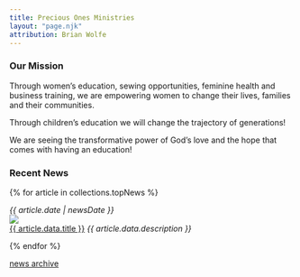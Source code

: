 ```yaml
---
title: Precious Ones Ministries
layout: "page.njk"
attribution: Brian Wolfe
---
```


<div class="container-popout-image bg-homepage"></div>

<div class="row">
<div class="col">

### Our Mission

Through women’s education, sewing opportunities, feminine health and business training, we are empowering women to change their lives, families and their communities.

Through children’s education we will change the trajectory of generations!

We are seeing the transformative power of God’s love and the hope that comes with having an education!

</div>
<div class="col-4">

### Recent News

{% for article in collections.topNews %}

<div class="news-link-area">
  <em class="small date">{{ article.date | newsDate }}</em>

  <article class="news-link-article" onclick="location.href='{{ article.url }}';">
    <img src="/images/news/{{ article.data.thumbnail_120w }}" class="news-thumbnail" />
    <div class="news-link-text">
      <a href="{{ article.url }}">{{ article.data.title }}</a>
      <em>{{ article.data.description }}</em>
    </div>
  </article>
</div>

{% endfor %}

[news archive](/news)

</div>
</div>

<style>
.bg-homepage {
  background-image: url("/images/homepage_girllookingback.jpg");
  background-position: top right;
}
</style>
